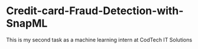 # Credit-card-Fraud-Detection-with-SnapML
This is my second task as a machine learning intern at CodTech IT Solutions
